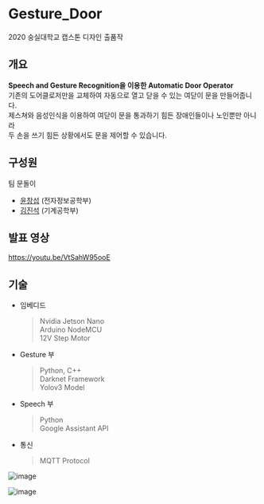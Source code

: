 # Gesture_Door

2020 숭실대학교 캡스톤 디자인 출품작


## 개요
**Speech and Gesture Recognition을 이용한 Automatic Door Operator**  
기존의 도어클로저만을 교체하여 자동으로 열고 닫을 수 있는 여닫이 문을 만들어줍니다.  
제스쳐와 음성인식을 이용하여 여닫이 문을 통과하기 힘든 장애인들이나 노인뿐만 아니라  
두 손을 쓰기 힘든 상황에서도 문을 제어할 수 있습니다.


## 구성원 
팀 문돌이
- [윤창섭](https://github.com/ryunchang) (전자정보공학부)
- [김진석](https://github.com/kemjensak) (기계공학부)


## 발표 영상
https://youtu.be/VtSahW95ooE


## 기술
- 임베디드
  > Nvidia Jetson Nano  
  > Arduino NodeMCU  
  > 12V Step Motor  
- Gesture 부
  > Python, C++  
  > Darknet Framework    
  > Yolov3 Model    
- Speech 부
  > Python  
  > Google Assistant API  
- 통신
  > MQTT Protocol


![image](https://user-images.githubusercontent.com/68686603/126621100-75adea76-2a21-4e47-8a74-6b53266b088c.png)


![image](https://user-images.githubusercontent.com/68686603/126621126-14e863d2-c29c-4293-868a-bb981866cece.png)

